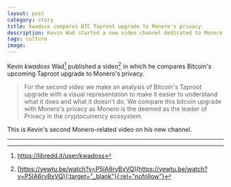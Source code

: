 ```yaml
---
layout: post
category: story
title: kwadoss compares BTC Taproot upgrade to Monero's privacy
description: Kevin Wad started a new video channel dedicated to Monero.
tags: culture
image: 
---
```


Kevin *kwadoss* Wad[^1] published a video[^2] in which he compares Bitcoin's upcoming Taproot upgrade to Monero's privacy.

> For the second video we make an analysis of Bitcoin's Taproot upgrade with a visual representation to make it easier to understand what it does and what it doesn't do. We compare this bitcoin upgrade with Monero's privacy as Monero is the deemed as the leader of Privacy in the cryptocurrency ecosystem.

This is Kevin's second Monero-related video on his new channel.

---

[^1]: https://libredd.it/user/kwadoss
[^2]: [https://yewtu.be/watch?v=P5IA6ryBxVQ](https://yewtu.be/watch?v=P5IA6ryBxVQ){:target="_blank"}{:rel="nofollow"}
